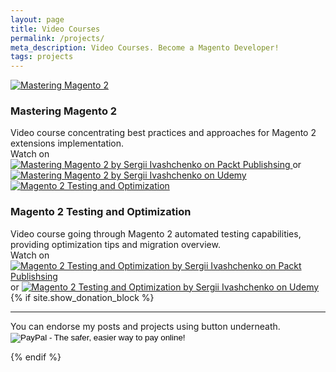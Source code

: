 ```yaml
---
layout: page
title: Video Courses
permalink: /projects/
meta_description: Video Courses. Become a Magento Developer!
tags: projects
---
```


<div class="project-container clearfix">
    <div class="project-thumb-block">
        <a href="//www.packtpub.com/web-development/mastering-magento-2-video">
            <img src="{{ site.url }}/images/mastering-magento-2.jpg" alt="Mastering Magento 2" class="project-thumb"/>
        </a>
    </div>
    <div class="project-description-block">
        <h3 class="project-name">Mastering Magento 2</h3>
        <div class="project-description">
            Video course concentrating best practices and approaches for Magento 2 extensions implementation.
        </div>
        <div class="project-link">Watch on <a href="//www.packtpub.com/application-development/mastering-magento-2-video" class="link-icon">
            <img src="{{ site.url }}/images/packt.svg" title="Mastering Magento 2 by Sergii Ivashchenko on Packt Publishsing"/>
            </a> or <a href="//www.udemy.com/mastering-magento-2-video" class="link-icon">
                <img src="{{ site.url }}/images/udemy.svg" title="Mastering Magento 2 by Sergii Ivashchenko on Udemy"/>
            </a>
        </div>
    </div>
</div>
<div class="project-container clearfix">
    <div class="project-thumb-block">
        <a href="//www.packtpub.com/application-development/magento-2-testing-and-optimization-video">
            <img src="{{ site.url }}/images/magento2-testing-and-optimization-video.jpg" alt="Magento 2 Testing and Optimization" class="project-thumb"/>
        </a>
    </div>
    <div class="project-description-block">
        <h3 class="project-name">Magento 2 Testing and Optimization</h3>
        <div class="project-description">
            Video course going through Magento 2 automated testing capabilities, providing optimization tips and migration overview.
        </div>
        <div class="project-link">Watch on <a href="//www.packtpub.com/application-development/magento-2-testing-and-optimization-video" class="link-icon">
            <img src="{{ site.url }}/images/packt.svg" title="Magento 2 Testing and Optimization by Sergii Ivashchenko on Packt Publishsing"/>
        </a> or <a href="//www.udemy.com/magento-2-testing-and-optimization" class="link-icon">
            <img src="{{ site.url }}/images/udemy.svg" title="Magento 2 Testing and Optimization by Sergii Ivashchenko on Udemy"/>
        </a>
        </div>
    </div>
</div>
{% if site.show_donation_block %}
<hr/>
You can endorse my posts and projects using button underneath.
<form action="https://www.paypal.com/cgi-bin/webscr" method="post" target="_top">
<input type="hidden" name="cmd" value="_s-xclick">
<input type="hidden" name="hosted_button_id" value="22PRKX7R383WA">
<input type="image" src="https://www.paypalobjects.com/en_US/i/btn/btn_donate_LG.gif" border="0" name="submit" alt="PayPal - The safer, easier way to pay online!">
<img alt="" border="0" src="https://www.paypalobjects.com/en_US/i/scr/pixel.gif" width="1" height="1">
</form>
{% endif %}
